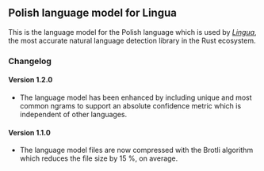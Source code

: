 ## Polish language model for Lingua

This is the language model for the Polish language which is used by 
[*Lingua*](https://github.com/pemistahl/lingua-rs), 
the most accurate natural language detection library in the Rust ecosystem.

### Changelog

#### Version 1.2.0

- The language model has been enhanced by including unique and most common
  ngrams to support an absolute confidence metric which is independent of
  other languages.

#### Version 1.1.0

- The language model files are now compressed with the Brotli algorithm which
  reduces the file size by 15 %, on average.

